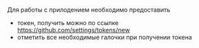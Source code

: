 Для работы с прилодением необходимо предоставить
 * токен, получить можно по ссылке https://github.com/settings/tokens/new
 * отметить все необходимые галочки при получении токена